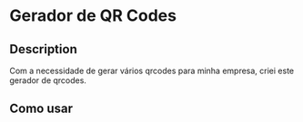 # Gerador de QR Codes

## Description

Com a necessidade de gerar vários qrcodes para minha empresa, criei este gerador de qrcodes.

## Como usar



